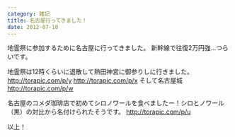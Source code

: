 ```yaml
---
category: 雑記
title: 名古屋行ってきました！
date: 2012-07-10
---
```


地霊祭に参加するために名古屋に行ってきました。
新幹線で往復2万円強...つらいです。

地霊祭は12時くらいに退散して熱田神宮に御参りしに行きました。
<a href="http://torapic.com/p/y" target="_blank">http://torapic.com/p/y</a>
<a href="http://torapic.com/p/x" target="_blank">http://torapic.com/p/x</a>
そして名古屋城
<a href="http://torapic.com/p/w" target="_blank">http://torapic.com/p/w</a>

名古屋のコメダ珈琲店で初めてシロノワールを食べましたー！シロとノワール（黒）の対比から名付けられたそうです。
<a href="http://torapic.com/p/u" target="_blank">http://torapic.com/p/u</a>

以上！
